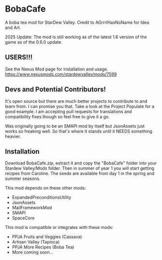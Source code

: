 # BobaCafe

A boba tea mod for StarDew Valley. Credit to AGrrrlHasNoName for Idea and Art.

2025 Update: The mod is still working as of the latest 1.6 version of the game as of the 0.6.0 update. 

## USERS!!!
See the Nexus Mod page for installation and usage. 
https://www.nexusmods.com/stardewvalley/mods/7599

## Devs and Potential Contributors!

It's open source but there are much better projects to contribute to and learn from. I can promise you that. Take a look at the Project Populate for a good example. I am accepting pull requests for translations and compatibility fixes though so feel free to give it a go.

Was originally going to be an SMAPI mod by itself but JsonAssets just works so freaking well. So that's where it stands until it NEEDS something heavier.

## Installation

Download BobaCafe.zip, extract it and copy the "BobaCafe" folder into your Stardew Valley/Mods folder. Then in summer of year 1 you will start getting recipes from Caroline. The seeds are available from day 1 in the spring and summer seasons.

This mod depends on these other mods:
- ExpandedPreconditionsUtility
- JsonAssets
- MailFrameworkMod
- SMAPI
- SpaceCore

This mod is compatible or integrates with these mods: 
- PPJA Fruits and Veggies (Cassava)
- Artisan Valley (Tapioca)
- PPJA More Recipes (Boba Tea)
- More coming soon...

